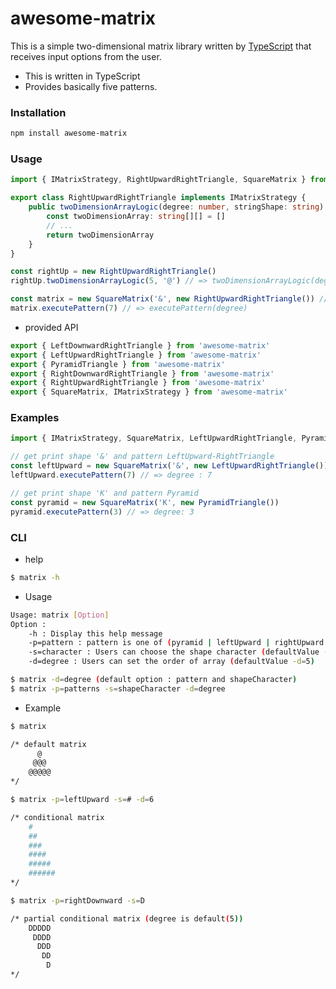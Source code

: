 # awesome-matrix

This is a simple two-dimensional matrix library written by [TypeScript](https://www.typescriptlang.org/docs/home.html)
that receives input options from the user.

-   This is written in TypeScript
-   Provides basically five patterns.

### Installation

```bash
npm install awesome-matrix
```

### Usage

```typescript
import { IMatrixStrategy, RightUpwardRightTriangle, SquareMatrix } from 'awesome-matrix'

export class RightUpwardRightTriangle implements IMatrixStrategy {
    public twoDimensionArrayLogic(degree: number, stringShape: string): string[][] {
        const twoDimensionArray: string[][] = []
        // ...
        return twoDimensionArray
    }
}

const rightUp = new RightUpwardRightTriangle()
rightUp.twoDimensionArrayLogic(5, '@') // => twoDimensionArrayLogic(degree, shapeCharacter)

const matrix = new SquareMatrix('&', new RightUpwardRightTriangle()) // => SquareMatrix(shapeCharacter, pattern)
matrix.executePattern(7) // => executePattern(degree)
```

-   provided API    

```typescript
export { LeftDownwardRightTriangle } from 'awesome-matrix'
export { LeftUpwardRightTriangle } from 'awesome-matrix'
export { PyramidTriangle } from 'awesome-matrix'
export { RightDownwardRightTriangle } from 'awesome-matrix'
export { RightUpwardRightTriangle } from 'awesome-matrix'
export { SquareMatrix, IMatrixStrategy } from 'awesome-matrix'
```

### Examples

```typescript
import { IMatrixStrategy, SquareMatrix, LeftUpwardRightTriangle, PyramidTriangle } from 'awesome-matrix'

// get print shape '&' and pattern LeftUpward-RightTriangle
const leftUpward = new SquareMatrix('&', new LeftUpwardRightTriangle())
leftUpward.executePattern(7) // => degree : 7

// get print shape 'K' and pattern Pyramid
const pyramid = new SquareMatrix('K', new PyramidTriangle())
pyramid.executePattern(3) // => degree: 3
```

### CLI

-   help

```bash
$ matrix -h
```

-   Usage

```bash
Usage: matrix [Option]
Option :
    -h : Display this help message
    -p=pattern : pattern is one of (pyramid | leftUpward | rightUpward | leftDownward | rightDownward)
    -s=character : Users can choose the shape character (defaultValue -s=\*)
    -d=degree : Users can set the order of array (defaultValue -d=5)

$ matrix -d=degree (default option : pattern and shapeCharacter)
$ matrix -p=patterns -s=shapeCharacter -d=degree
```

-   Example

```bash
$ matrix

/* default matrix
      @
     @@@
    @@@@@
*/
```

```bash
$ matrix -p=leftUpward -s=# -d=6

/* conditional matrix
    #
    ##
    ###
    ####
    #####
    ######
*/
```

```bash
$ matrix -p=rightDownward -s=D

/* partial conditional matrix (degree is default(5))
    DDDDD
     DDDD
      DDD
       DD
        D
*/
```
